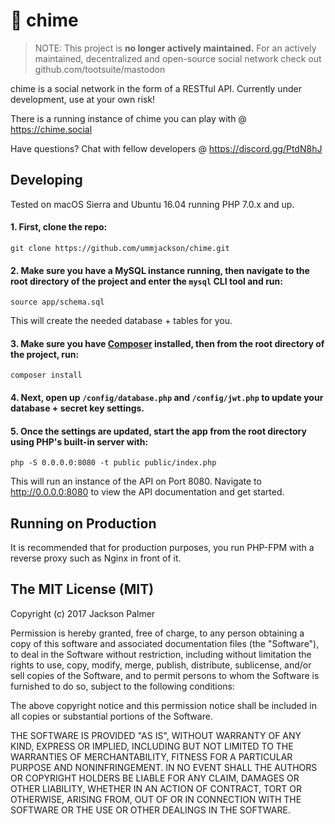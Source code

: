 # 🔔 chime

> NOTE: This project is **no longer actively maintained.** For an actively maintained, decentralized and open-source social network check out github.com/tootsuite/mastodon

chime is a social network in the form of a RESTful API. Currently under development, use at your own risk!

There is a running instance of chime you can play with @ https://chime.social

Have questions? Chat with fellow developers @ https://discord.gg/PtdN8hJ

## Developing

Tested on macOS Sierra and Ubuntu 16.04 running PHP 7.0.x and up.

#### 1. First, clone the repo:

`git clone https://github.com/ummjackson/chime.git`

#### 2. Make sure you have a MySQL instance running, then navigate to the root directory of the project and enter the `mysql` CLI tool and run:

`source app/schema.sql`

This will create the needed database + tables for you.

#### 3. Make sure you have [Composer](https://getcomposer.org/) installed, then from the root directory of the project, run:

`composer install`

#### 4. Next, open up `/config/database.php` and `/config/jwt.php` to update your database + secret key settings. 

#### 5. Once the settings are updated, start the app from the root directory using PHP's built-in server with:

`php -S 0.0.0.0:8080 -t public public/index.php`

This will run an instance of the API on Port 8080. Navigate to http://0.0.0.0:8080 to view the API documentation and get started.

## Running on Production

It is recommended that for production purposes, you run PHP-FPM with a reverse proxy such as Nginx in front of it.

## The MIT License (MIT)
Copyright (c) 2017 Jackson Palmer

Permission is hereby granted, free of charge, to any person obtaining a copy
of this software and associated documentation files (the "Software"), to deal
in the Software without restriction, including without limitation the rights
to use, copy, modify, merge, publish, distribute, sublicense, and/or sell
copies of the Software, and to permit persons to whom the Software is
furnished to do so, subject to the following conditions:

The above copyright notice and this permission notice shall be included in all
copies or substantial portions of the Software.

THE SOFTWARE IS PROVIDED "AS IS", WITHOUT WARRANTY OF ANY KIND, EXPRESS OR
IMPLIED, INCLUDING BUT NOT LIMITED TO THE WARRANTIES OF MERCHANTABILITY,
FITNESS FOR A PARTICULAR PURPOSE AND NONINFRINGEMENT. IN NO EVENT SHALL THE
AUTHORS OR COPYRIGHT HOLDERS BE LIABLE FOR ANY CLAIM, DAMAGES OR OTHER
LIABILITY, WHETHER IN AN ACTION OF CONTRACT, TORT OR OTHERWISE, ARISING FROM,
OUT OF OR IN CONNECTION WITH THE SOFTWARE OR THE USE OR OTHER DEALINGS IN THE
SOFTWARE.
